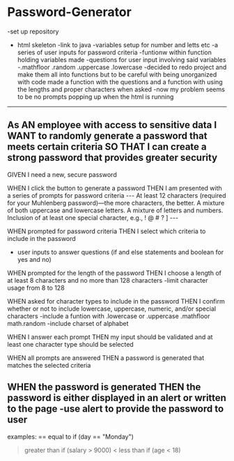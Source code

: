 # Password-Generator
-set up repository
- html skeleton
-link to java 
-variables setup  for number and letts etc
-a series of user inputs for password criteria
-funtionw within function holding variables made
-questions for user input involving said variables
-.mathfloor .random .uppercase .lowercase 
-decided to redo project and make them all into functions but to be careful with being unorganized with code
made a function with the questions and a function with using the lengths and proper characters when asked
-now my problem seems to be no prompts popping up when the html is running

------------------------------------------------------------------------
As AN employee with access to sensitive data
I WANT to randomly generate a password that meets certain criteria
SO THAT I can create a strong password that provides greater security
------------------------------------------------------------------------

GIVEN I need a new, secure password

WHEN I click the button to generate a password
THEN I am presented with a series of prompts for password criteria
--- At least 12 characters (required for your Muhlenberg password)—the more characters, the better.
A mixture of both uppercase and lowercase letters.
A mixture of letters and numbers.
Inclusion of at least one special character, e.g., ! @ # ? ] ---

WHEN prompted for password criteria
THEN I select which criteria to include in the password
- user inputs to answer questions (if and else statements and boolean for yes and no)

WHEN prompted for the length of the password
THEN I choose a length of at least 8 characters and no more than 128 characters
-limit character usage from 8 to 128

WHEN asked for character types to include in the password
THEN I confirm whether or not to include lowercase, uppercase, numeric, and/or special characters
-include a funtion with .lowercase or .uppercase .mathfloor math.random
-include charset of alphabet

WHEN I answer each prompt
THEN my input should be validated and at least one character type should be selected

WHEN all prompts are answered
THEN a password is generated that matches the selected criteria

WHEN the password is generated
THEN the password is either displayed in an alert or written to the page
-use alert to provide the password to user
---------------------------------------------------------------------------
examples:
==	equal to	if (day == "Monday")
>	greater than	if (salary > 9000)
<	less than	if (age < 18)






